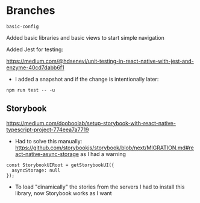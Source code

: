 # Branches

`basic-config`

Added basic libraries and basic views to start simple navigation

Added Jest for testing:

https://medium.com/@hdsenevi/unit-testing-in-react-native-with-jest-and-enzyme-40cd7dabb6f1

- I added a snapshot and if the change is intentionally later:

```
npm run test -- -u
```

## Storybook

https://medium.com/dooboolab/setup-storybook-with-react-native-typescript-project-774eea7a7719

- Had to solve this manually: https://github.com/storybookjs/storybook/blob/next/MIGRATION.md#react-native-async-storage
  as I had a warning

```
const StorybookUIRoot = getStorybookUI({
  asyncStorage: null
});
```

- To load "dinamically" the stories from the servers I had to install this library, now Storybook works as I want
